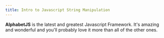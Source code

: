 ```yaml
---
title: Intro to Javascript String Manipulation
---
```


**AlphabetJS** is the latest and greatest Javascript Framework. It's
amazing and wonderful and you'll probably love it more than all of the
other ones.
